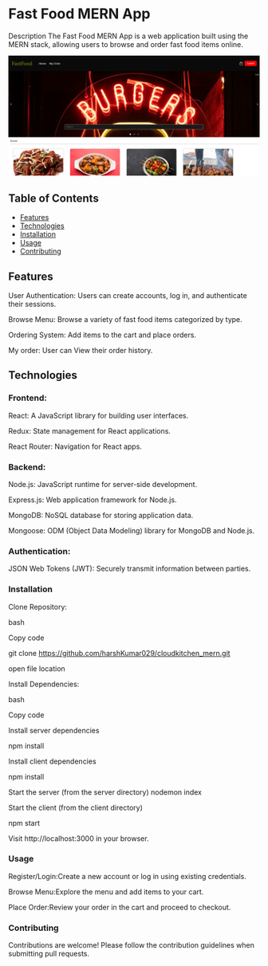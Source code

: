 # Fast Food MERN App
Description
The Fast Food MERN App is a web application built using the MERN stack, allowing users to browse and order fast food items online.

![MERN](./public/assets/img/readme.png)

## Table of Contents

* [Features](#features)
* [Technologies](#technologies)
* [Installation](#installation)
* [Usage](#usage)
* [Contributing](#contributing)


## Features
User Authentication: Users can create accounts, log in, and authenticate their sessions.

Browse Menu: Browse a variety of fast food items categorized by type.

Ordering System: Add items to the cart and place orders.

My order: User can View their order history.

## Technologies

### Frontend:
React: A JavaScript library for building user interfaces.

Redux: State management for React applications.

React Router: Navigation for React apps.

### Backend:
Node.js: JavaScript runtime for server-side development.

Express.js: Web application framework for Node.js.

MongoDB: NoSQL database for storing application data.

Mongoose: ODM (Object Data Modeling) library for MongoDB and Node.js.

### Authentication:
JSON Web Tokens (JWT): Securely transmit information between parties.

### Installation
Clone Repository:

bash

Copy code

git clone https://github.com/harshKumar029/cloudkitchen_mern.git

open file location

Install Dependencies:

bash

Copy code

Install server dependencies

npm install

Install client dependencies

npm install

Start the server (from the server directory)
nodemon index

Start the client (from the client directory)

npm start

Visit http://localhost:3000 in your browser.

### Usage
Register/Login:Create a new account or log in using existing credentials.

Browse Menu:Explore the menu and add items to your cart.

Place Order:Review your order in the cart and proceed to checkout.

### Contributing
Contributions are welcome! Please follow the contribution guidelines when submitting pull requests.